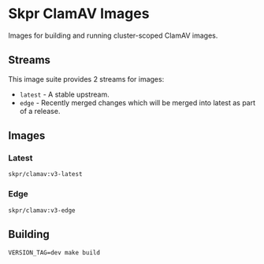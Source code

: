 # Skpr ClamAV Images

Images for building and running cluster-scoped ClamAV images.

## Streams

This image suite provides 2 streams for images:

- `latest` - A stable upstream.
- `edge` - Recently merged changes which will be merged into latest as part of a release.

## Images

### Latest

```
skpr/clamav:v3-latest
```

### Edge

```
skpr/clamav:v3-edge
```

## Building

```
VERSION_TAG=dev make build
```